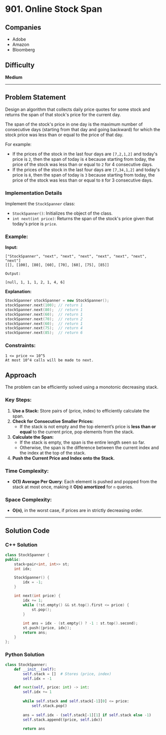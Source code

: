 # 901. Online Stock Span

## Companies
- Adobe  
- Amazon  
- Bloomberg  

## Difficulty
**Medium**

---

## Problem Statement

Design an algorithm that collects daily price quotes for some stock and returns the span of that stock's price for the current day.

The span of the stock's price in one day is the maximum number of consecutive days (starting from that day and going backward) for which the stock price was less than or equal to the price of that day.

For example:
- If the prices of the stock in the last four days are `[7,2,1,2]` and today's price is `2`, then the span of today is `4` because starting from today, the price of the stock was less than or equal to `2` for 4 consecutive days.
- If the prices of the stock in the last four days are `[7,34,1,2]` and today's price is `8`, then the span of today is `3` because starting from today, the price of the stock was less than or equal to `8` for 3 consecutive days.

### Implementation Details

Implement the `StockSpanner` class:

- `StockSpanner()`: Initializes the object of the class.
- `int next(int price)`: Returns the span of the stock's price given that today's price is `price`.

### Example:

**Input:**  
```plaintext
["StockSpanner", "next", "next", "next", "next", "next", "next", "next"]
[[], [100], [80], [60], [70], [60], [75], [85]]

Output:

[null, 1, 1, 1, 2, 1, 4, 6]
```

**Explanation:**
```cpp
StockSpanner stockSpanner = new StockSpanner();
stockSpanner.next(100); // return 1
stockSpanner.next(80);  // return 1
stockSpanner.next(60);  // return 1
stockSpanner.next(70);  // return 2
stockSpanner.next(60);  // return 1
stockSpanner.next(75);  // return 4
stockSpanner.next(85);  // return 6
```

### Constraints:

    1 <= price <= 10^5
    At most 10^4 calls will be made to next.

## Approach

The problem can be efficiently solved using a monotonic decreasing stack.

### Key Steps:

1. **Use a Stack:** Store pairs of (price, index) to efficiently calculate the span.
2. **Check for Consecutive Smaller Prices:**  
    - If the stack is not empty and the top element’s price is **less than or equal** to the current price, pop elements from the stack.
3. **Calculate the Span:**  
    - If the stack is empty, the span is the entire length seen so far.
    - Otherwise, the span is the difference between the current index and the index at the top of the stack.
4. **Push the Current Price and Index onto the Stack.**

### Time Complexity:

- **O(1) Average Per Query**: Each element is pushed and popped from the stack at most once, making it **O(n) amortized** for `n` queries.

### Space Complexity:

- **O(n)**, in the worst case, if prices are in strictly decreasing order.

---

## Solution Code

### C++ Solution

```cpp
class StockSpanner {
public:
    stack<pair<int, int>> st;
    int idx;

    StockSpanner() {
        idx = -1;
    }

    int next(int price) {
        idx += 1;
        while (!st.empty() && st.top().first <= price) {
            st.pop();
        }
        
        int ans = idx - (st.empty() ? -1 : st.top().second);
        st.push({price, idx});
        return ans;
    }
};
```

### Python Solution

```python
class StockSpanner:
    def __init__(self):
        self.stack = []  # Stores (price, index)
        self.idx = -1

    def next(self, price: int) -> int:
        self.idx += 1
        
        while self.stack and self.stack[-1][0] <= price:
            self.stack.pop()
        
        ans = self.idx - (self.stack[-1][1] if self.stack else -1)
        self.stack.append((price, self.idx))
        
        return ans
```

